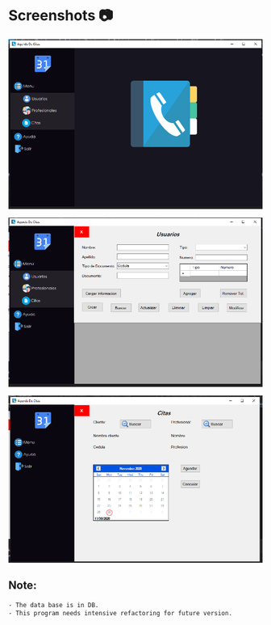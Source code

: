 # Screenshots :camera:

![""](./docs/img1.PNG)

![""](./docs/img2.PNG)

![""](./docs/img3.PNG)

## Note:
	- The data base is in DB.
	- This program needs intensive refactoring for future version.
